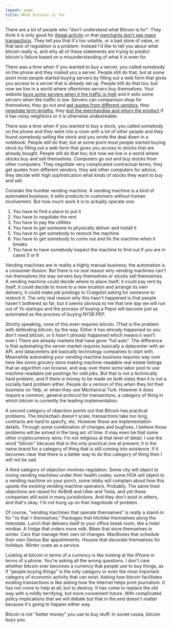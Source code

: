 ```yaml
---
layout: page
title: What bitcoin is for
---
```


There are a lot of people who "don't understand what Bitcoin is for".  They think it is only good for [illegal activity](https://scottyli.com/whats-the-use-for-bitcoin/) or that [merchants don't see many transactions](https://twitter.com/patio11/status/583697092306014208).  They tell you that it's too volatile, or a bad store of value, or that lack of regulation is a problem.  Instead I'd like to tell you about what bitcoin really is, and why all of these statements are trying to predict bitcoin's failure based on a misunderstanding of what it is even for.

There was a time when if you wanted to buy a server, you called somebody on the phone and they mailed you a server.  People still do that; but at some point most people started buying servers by filling out a web form that gives you access to a server that is already set up.  People still do that too; but now we live in a world where oftentimes servers buy themselves.  Your website [buys some servers when it the traffic is high](http://aws.amazon.com/autoscaling/) and it sells some servers when the traffic is low.  Servers can comparison shop for themselves; they go out and [get quotes from different vendors](http://en.wikipedia.org/wiki/RightScale), they [negotiate term lengths](http://aws.amazon.com/ec2/purchasing-options/reserved-instances/), they [test the merchandise and return the product](https://www.usenix.org/conference/hotcloud12/workshop-program/presentation/ou) if it has noisy neighbors or it is otherwise undesireable.

There was a time when if you wanted to buy a stock, you called somebody on the phone and they went into a room with a lot of other people and they found somebody selling the stock and you wrote the deal down in a notebook.  People still do that; but at some point most people started buying stock by filling out a web form that gives you access to stocks that are already bought.  People still do that too; but now we live in a world where stocks buy and sell themselves.  Computers go out and buy stocks from other computers.  They negotiate very complicated contractual terms, they get quotes from different vendors, they ask other computers for advice, they decide with high sophistication what kinds of stocks they want to buy and sell.

Consider the humble vending machine.  A vending machine is a kind of automated business; it sells products to customers without human involvement.  But  how much work it is to actually operate one:

1.  You have to find a place to put it
2.  You have to negotiate the rent
3.  You have to pay the utilities
4.  You have to get someone to physically deliver and install it
5.  You have to get somebody to restock the machine
6.  You have to get somebody to come out and fix the machine when it breaks
7.  You have to have somebody inspect the machine to find out if you are in cases 5 or 6

Vending machines are in reality a highly manual business; the automation is a consumer illusion.  But there is no *real* reason why vending machines can't run themselves the way servers buy themselves or stocks sell themselves.  A vending machine could decide where to place itself; it could pay rent by itself, it could decide to move to a new location and arrange its own delivery, it could make job postings to Craigslist asking for someone to restock it.  The only real reason why this hasn't happened is that people haven't bothered so far, but it seems obvious to me that one day we will run out of Yo startups and the process of buying a Pepsi will become just as automated as the process of buying NYSE:PEP.

Strictly speaking, none of this even requires bitcoin.  (That is the problem with defending bitcoin, by the way.  Either it has *already happened* so you don't need bitcoin, or it *hasn't already happened* which means it won't ever.)  There are already markets that have gone "full auto".  The difference is that automating the server market requires basically a datacenter with an API, and datacenters are basically technology companies to start with.  Meanwhile automating your vending machine business requires way over here like some grocery store making machine-readable real estate listings that an algorithm can browse, and way over there some labor pool to use machine-readable job postings for odd jobs.  But that is not a technically hard problem, and if there is money to be made on both sides then it is not a socially hard problem either.  People do a version of this when they list their business on Yelp, or when they use Mechanical Turk.  However it does require a common, general protocol for transactions, a category of thing in which bitcoin is currently the leading implementation.

A second category of objection points out that Bitcoin has practical problems.  The blockchain doesn't scale, transactions take too long, contracts are hard to specify, etc.  However those are implementation details.  Through some combination of changes and bugfixes, I believe those problems will be solved in the long arc of time.  It may even be that some other cryptocurrency wins; I'm not religious at that level of detail.  I use the word "bitcoin" because that is the only practical one at present; it is the name brand for a category of thing that is still coming into existence.  If it becomes clear that there is a better way to do this category of thing then I will not be sad.

A third category of objection involves regulation.  Some city will object to roving vending machines under their health codes; some HOA will object to a vending machine on your porch, some lobby will complain about how this upsets the existing vending machine operators.  Probably.  The same tired objections are raised for AirBnB and Uber and Tesla, and yet these companies still exist in many jurisdictions.  And they don't exist in others, and that's okay.  I'm not hung up on that magnitude of problem.

Of course, "vending machines that operate themselves" is really a stand-in for "`X`s that `Y` themselves."  Packages that hitchike themselves along the interstate.  Lunch that delivers itself to your office break room, like a hotel minibar.  A fridge that orders more milk.  Bikes that store themselves in winter.  Cars that manage their own oil changes.  MacBooks that schedule their own Genius Bar appointments.  Houses that decorate themselves for holidays.  Winter coats as a service.

Looking at bitcoin in terms of a currency is like looking at the iPhone in terms of a phone.  You're asking all the wrong questions.  I don't care whether bitcoin ever becomes a currency that people use to buy things, as if "people buying things" is the only category or even the most important category of economic activity that can exist.  Asking how bitcoin facilitates existing transactions is like asking how the Internet helps print journalism.  It has not come to help at all, but to destroy.  It has come to replace the old way with a mildly terrifying, but more convenient future.  With complicated policy implications that we will debate but that in the end doesn't matter because it's going to happen either way.

Bitcoin is not "better money" you use to buy stuff.  In soviet russia, bitcoin buys you.
